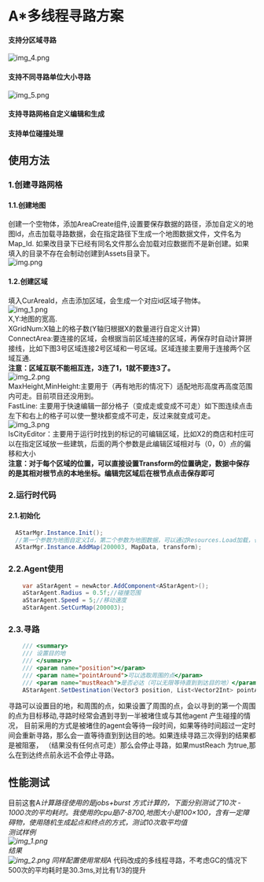 # A*多线程寻路方案
#### 支持分区域寻路
![img_4.png](Runtime/Img/img_4.png)
#### 支持不同寻路单位大小寻路
![img_5.png](Runtime/Img/img_5.png)
#### 支持寻路网格自定义编辑和生成
#### 支持单位碰撞处理

## 使用方法
### 1.创建寻路网格
#### 1.1.创建地图
创建一个空物体，添加AreaCreate组件,设置要保存数据的路径，添加自定义的地图Id，点击加载寻路数据，会在指定路径下生成一个地图数据文件，文件名为Map_Id.
如果改目录下已经有同名文件那么会加载对应数据而不是新创建。如果填入的目录不存在会制动创建到Assets目录下。  
![img.png](Runtime/Img/img.png)
#### 1.2.创建区域
填入CurAreaId，点击添加区域，会生成一个对应id区域子物体。  
![img_1.png](Runtime/Img/img_1.png)  
X,Y:地图的宽高.  
XGridNum:X轴上的格子数(Y轴归根据X的数量进行自定义计算)  
ConnectArea:要连接的区域，会根据当前区域连接的区域，再保存时自动计算拼接线，比如下图3号区域连接2号区域和一号区域。区域连接主要用于连接两个区域互通.  
**注意：区域互联不能相互连，3连了1，1就不要连3了。**  
![img_2.png](Runtime/Img/img_2.png)  
MaxHeight,MinHeight:主要用于（再有地形的情况下）适配地形高度再高度范围内可走。目前项目还没用到。  
FastLine: 主要用于快速编辑一部分格子（变成走或变成不可走）如下图连续点击左下和右上的格子可以使一整块都变成不可走，反过来就变成可走。  
![img_3.png](Runtime/Img/img_3.png)  
IsCityEditor：主要用于运行时找到的标记的可编辑区域，比如X2的商店和村庄可以在指定区域放一些建筑，后面的两个参数是此编辑区域相对与（0，0）点的偏移和大小  
**注意：对于每个区域的位置，可以直接设置Transform的位置确定，数据中保存的是其相对根节点的本地坐标。编辑完区域后在根节点点击保存即可**
### 2.运行时代码
#### 2.1.初始化
```csharp
  AStarMgr.Instance.Init();
  //第一个参数为地图自定义Id，第二个参数为地图数据，可以通过Resources.Load加载，也可以通过其他方式加载，第三个参数为地图根节点，
  AStarMgr.Instance.AddMap(200003, MapData, transform);
```
### 2.2.Agent使用
```csharp
    var aStarAgent = newActor.AddComponent<AStarAgent>();
    aStarAgent.Radius = 0.5f;//碰撞范围
    aStarAgent.Speed = 5;//移动速度
    aStarAgent.SetCurMap(200003);
```
### 2.3.寻路
```csharp
    /// <summary>
    /// 设置目的地
    /// </summary>
    /// <param name="position"></param>
    /// <param name="pointAround">可以选取周围的点</param>
    /// <param name="mustReach">是否必达（可以无限等待直到到达目的地）</param>
    AStarAgent.SetDestination(Vector3 position, List<Vector2Int> pointAround = null, bool mustReach = false)
```
寻路可以设置目的地，和周围的点，如果设置了周围的点，会以寻到的第一个周围的点为目标移动,寻路时经常会遇到寻到一半被堵住或与其他agent 产生碰撞的情况，
目前采用的方式是被堵住的agent会等待一段时间，如果等待时间超过一定时间会重新寻路，那么会一直等待直到到达目的地。如果连续寻路三次得到的结果都是被阻塞，
（结果没有任何点可走）那么会停止寻路，如果mustReach 为true,那么在到达终点前永远不会停止寻路。
## 性能测试
目前这套A*计算路径使用的是jobs+burst 方式计算的，下面分别测试了10次 - 1000次的平均耗时。我使用的cpu是i7-8700,地图大小是100×100，含有一定障碍物，使用随机生成起点和终点的方式，测试10次取平均值  
测试样例  
![img_1.png](Runtime/Img/img_6.png)  
结果  
![img_2.png](Runtime/Img/img_7.png)
同样配置使用常规A* 代码改成的多线程寻路，不考虑GC的情况下500次的平均耗时是30.3ms,对比有1/3的提升  



















